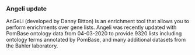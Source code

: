 ### Angeli update
<!-- SOME STUFF TO COMMENT OUT -->
AnGeLi (developed by Danny Bitton) is an enrichment tool that allows you to perform enrichments over gene lists. 
Angeli was recently updated with PomBase ontology data from 04-03-2020 to provide 9320 lists including ontology 
terms annotated by PomBase, and many additional datasets from the Bahler laboratory.
<!-- pombase_flags: draft -->
<!-- angeli_thumbnail: angeli.png -->

